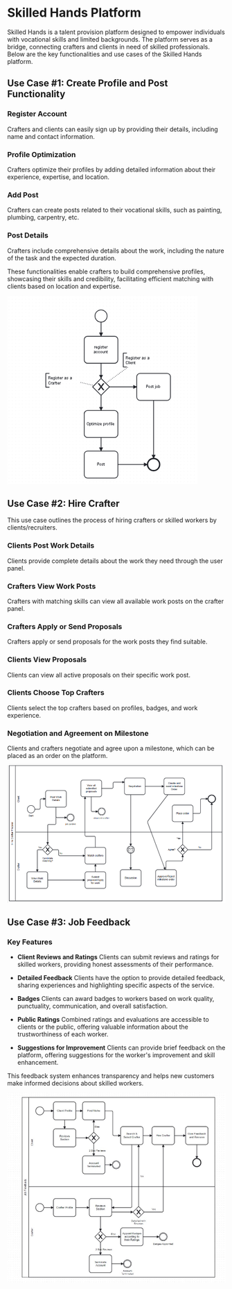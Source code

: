 # Skilled Hands Platform

Skilled Hands is a talent provision platform designed to empower individuals with vocational skills and limited backgrounds. The platform serves as a bridge, connecting crafters and clients in need of skilled professionals. Below are the key functionalities and use cases of the Skilled Hands platform.

## Use Case #1: Create Profile and Post Functionality

### Register Account
Crafters and clients can easily sign up by providing their details, including name and contact information.

### Profile Optimization
Crafters optimize their profiles by adding detailed information about their experience, expertise, and location.

### Add Post
Crafters can create posts related to their vocational skills, such as painting, plumbing, carpentry, etc.

### Post Details
Crafters include comprehensive details about the work, including the nature of the task and the expected duration.

These functionalities enable crafters to build comprehensive profiles, showcasing their skills and credibility, facilitating efficient matching with clients based on location and expertise.

![Skilled Hands](<image (2).png>)

## Use Case #2: Hire Crafter

This use case outlines the process of hiring crafters or skilled workers by clients/recruiters.

### Clients Post Work Details
Clients provide complete details about the work they need through the user panel.

### Crafters View Work Posts
Crafters with matching skills can view all available work posts on the crafter panel.

### Crafters Apply or Send Proposals
Crafters apply or send proposals for the work posts they find suitable.

### Clients View Proposals
Clients can view all active proposals on their specific work post.

### Clients Choose Top Crafters
Clients select the top crafters based on profiles, badges, and work experience.

### Negotiation and Agreement on Milestone
Clients and crafters negotiate and agree upon a milestone, which can be placed as an order on the platform.

![Alt text](BPMN.png)

## Use Case #3: Job Feedback

### Key Features

- **Client Reviews and Ratings**
  Clients can submit reviews and ratings for skilled workers, providing honest assessments of their performance.

- **Detailed Feedback**
  Clients have the option to provide detailed feedback, sharing experiences and highlighting specific aspects of the service.

- **Badges**
  Clients can award badges to workers based on work quality, punctuality, communication, and overall satisfaction.

- **Public Ratings**
  Combined ratings and evaluations are accessible to clients or the public, offering valuable information about the trustworthiness of each worker.

- **Suggestions for Improvement**
  Clients can provide brief feedback on the platform, offering suggestions for the worker's improvement and skill enhancement.

This feedback system enhances transparency and helps new customers make informed decisions about skilled workers.

![alt text](<Diagram Job Feedback (1).jpg>)